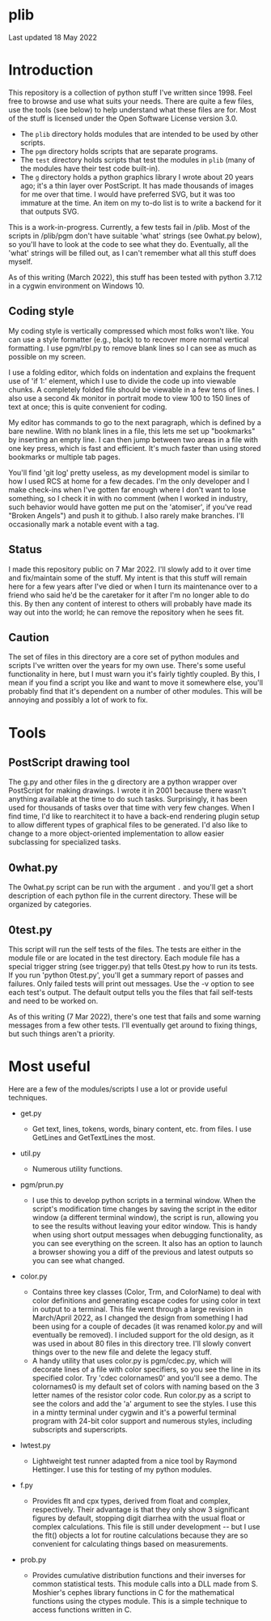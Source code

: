 # plib

Last updated 18 May 2022 

# Introduction
This repository is a collection of python stuff I've written since 1998.
Feel free to browse and use what suits your needs.  There are quite a few
files, use the tools (see below) to help understand what these files are
for.  Most of the stuff is licensed under the Open Software License version
3.0.

* The `plib` directory holds modules that are intended to be used by other
  scripts.
* The `pgm` directory holds scripts that are separate programs.
* The `test` directory holds scripts that test the modules in `plib` (many
  of the modules have their test code built-in).
* The `g` directory holds a python graphics library I wrote about 20 years
  ago; it's a thin layer over PostScript.  It has made thousands of images
  for me over that time.  I would have preferred SVG, but it was too
  immature at the time.  An item on my to-do list is to write a backend for
  it that outputs SVG.

This is a work-in-progress.  Currently, a few tests fail in /plib.  Most of
the scripts in /plib/pgm don't have suitable 'what' strings (see 0what.py
below), so you'll have to look at the code to see what they do.
Eventually, all the 'what' strings will be filled out, as I can't remember
what all this stuff does myself.

As of this writing (March 2022), this stuff has been tested with python
3.7.12 in a cygwin environment on Windows 10.

## Coding style

My coding style is vertically compressed which most folks won't like.  You
can use a style formatter (e.g., black) to to recover more normal vertical
formatting.  I use pgm/rbl.py to remove blank lines so I can see as much as
possible on my screen.  

I use a folding editor, which folds on indentation and explains the
frequent use of 'if 1:' element, which I use to divide the code up into
viewable chunks.  A completely folded file should be viewable in a few tens
of lines.  I also use a second 4k monitor in portrait mode to view 100 to
150 lines of text at once; this is quite convenient for coding.

My editor has commands to go to the next paragraph, which is defined by a
bare newline.  With no blank lines in a file, this lets me set up
"bookmarks" by inserting an empty line.  I can then jump between two areas
in a file with one key press, which is fast and efficient.  It's much
faster than using stored bookmarks or multiple tab pages.

You'll find 'git log' pretty useless, as my development model is similar to
how I used RCS at home for a few decades.  I'm the only developer and I
make check-ins when I've gotten far enough where I don't want to lose
something, so I check it in with no comment (when I worked in industry,
such behavior would have gotten me put on the 'atomiser', if you've read
"Broken Angels") and push it to github.  I also rarely make branches.  I'll
occasionally mark a notable event with a tag. 

## Status

I made this repository public on 7 Mar 2022.  I'll slowly add to it over
time and fix/maintain some of the stuff.  My intent is that this stuff will
remain here for a few years after I've died or when I turn its maintenance
over to a friend who said he'd be the caretaker for it after I'm no longer
able to do this.  By then any content of interest to others will probably
have made its way out into the world; he can remove the repository when he
sees fit.

## Caution

The set of files in this directory are a core set of python modules and
scripts I've written over the years for my own use.  There's some useful
functionality in here, but I must warn you it's fairly tightly coupled.  By
this, I mean if you find a script you like and want to move it somewhere
else, you'll probably find that it's dependent on a number of other
modules.  This will be annoying and possibly a lot of work to fix.

# Tools

## PostScript drawing tool

The g.py and other files in the g directory are a python wrapper over
PostScript for making drawings.  I wrote it in 2001 because there wasn't
anything available at the time to do such tasks.  Surprisingly, it has been
used for thousands of tasks over that time with very few changes.  When I
find time, I'd like to rearchitect it to have a back-end rendering plugin
setup to allow different types of graphical files to be generated.  I'd
also like to change to a more object-oriented implementation to allow
easier subclassing for specialized tasks.

## 0what.py

The 0what.py script can be run with the argument `.` and you'll get a short
description of each python file in the current directory.  These will be
organized by categories.

## 0test.py

This script will run the self tests of the files.  The tests are either in
the module file or are located in the test directory.  Each module file has
a special trigger string (see trigger.py) that tells 0test.py how to run
its tests.  If you run 'python 0test.py', you'll get a summary report of
passes and failures.  Only failed tests will print out messages.  Use the
-v option to see each test's output.  The default output tells you the
files that fail self-tests and need to be worked on.

As of this writing (7 Mar 2022), there's one test that fails and some
warning messages from a few other tests.  I'll eventually get around to
fixing things, but such things aren't a priority.

# Most useful

Here are a few of the modules/scripts I use a lot or provide useful
techniques.

* get.py
    - Get text, lines, tokens, words, binary content, etc. from files.  I
      use GetLines and GetTextLines the most.

* util.py
    - Numerous utility functions.

* pgm/prun.py
    - I use this to develop python scripts in a terminal window.  When the
      script's modification time changes by saving the script in the editor
      window (a different terminal window), the script is run, allowing you
      to see the results without leaving your editor window.  This is handy
      when using short output messages when debugging functionality, as you
      can see everything on the screen.  It also has an option to launch a
      browser showing you a diff of the previous and latest outputs so you
      can see what changed.

* color.py
    - Contains three key classes (Color, Trm, and ColorName) to deal with
      color definitions and generating escape codes for using color in text
      in output to a terminal.  This file went through a large revision in
      March/April 2022, as I changed the design from something I had been
      using for a couple of decades (it was renamed kolor.py and will
      eventually be removed).  I included support for the old design, as it
      was used in about 80 files in this directory tree.  I'll slowly
      convert things over to the new file and delete the legacy stuff.  
    - A handy utility that uses color.py is pgm/cdec.py, which will
      decorate lines of a file with color specifiers, so you see the line
      in its specified color.  Try 'cdec colornames0' and you'll see a
      demo.  The colornames0 is my default set of colors with naming based
      on the 3 letter names of the resistor color code.  Run color.py as a
      script to see the colors and add the 'a' argument to see the styles.
      I use this in a mintty terminal under cygwin and it's a powerful
      terminal program with 24-bit color support and numerous styles,
      including subscripts and superscripts.

* lwtest.py
    - Lightweight test runner adapted from a nice tool by Raymond
      Hettinger.  I use this for testing of my python modules.

* f.py
    - Provides flt and cpx types, derived from float and complex,
      respectively.  Their advantage is that they only show 3 significant
      figures by default, stopping digit diarrhea with the usual float or
      complex calculations.  This file is still under development -- but I
      use the flt() objects a lot for routine calculations because they are
      so convenient for calculating things based on measurements.  

* prob.py
    - Provides cumulative distribution functions and their inverses for
      common statistical tests.  This module calls into a DLL made from S.
      Moshier's cephes library functions in C for the mathematical
      functions using the ctypes module.  This is a simple technique to
      access functions written in C.

